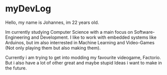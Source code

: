 # myDevLog

Hello, my name is Johannes, im 22 years old.

Im currently studying Computer Science with a main focus on Software-Engineering and Development.
I like to work with embedded systems like Arduinos, but im also interrested in Machine Learning and Video-Games (Not only playing them but also making them).

Currently i am trying to get into modding my favourite videogame, Factorio.
But i also have a lot of other great and maybe stupid Ideas i want to make in the future.

